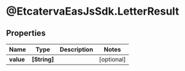 # @EtcatervaEasJsSdk.LetterResult

## Properties
Name | Type | Description | Notes
------------ | ------------- | ------------- | -------------
**value** | **[String]** |  | [optional] 


